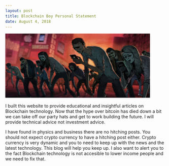 ```yaml
---
layout: post
title: Blockchain Boy Personal Statement
date: August 4, 2018
--- 
```


![](/images/zombie.jpg)

I built this website to provide educational and insightful articles on Blockchain technology. Now that the hype over bitcoin has
died down a bit we can take off our party hats and get to work building the future. I will provide technical advice not investment advice. 

I have found in physics and business there are no hitching posts.  You should not expect crypto currency to have a 
hitching post either. Crypto currency is very dynamic and you to need to keep up with the news and the latest technology.
This blog will help you keep up. I also want to alert you to the fact Blockchain technology is not accesible to lower income
people and we need to fix that.




